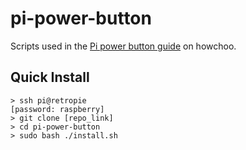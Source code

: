 # pi-power-button
Scripts used in the [Pi power button guide](https://howchoo.com/g/mwnlytk3zmm/how-to-add-a-power-button-to-your-raspberry-pi) on howchoo.

## Quick Install
```
> ssh pi@retropie
[password: raspberry]
> git clone [repo_link]
> cd pi-power-button
> sudo bash ./install.sh
```
